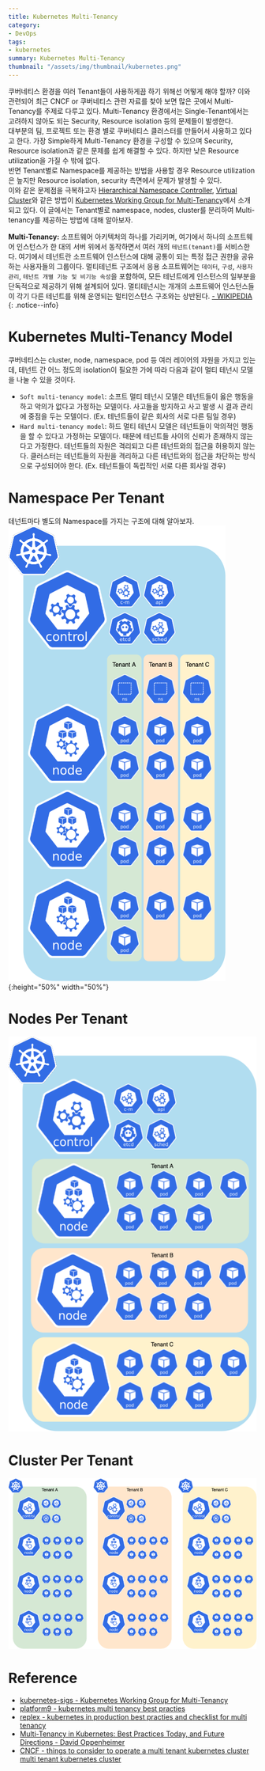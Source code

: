 ```yaml
---
title: Kubernetes Multi-Tenancy
category: 
- DevOps
tags:
- kubernetes
summary: Kubernetes Multi-Tenancy
thumbnail: "/assets/img/thumbnail/kubernetes.png"
---
```

쿠버네티스 환경을 여러 Tenant들이 사용하게끔 하기 위해선 어떻게 해야 할까? 이와 관련되어 최근 CNCF or 쿠버네티스 관련 자료를 찾아 보면 많은 곳에서 Multi-Tenancy를 주제로 다루고 있다. Multi-Tenancy 환경에서는 Single-Tenant에서는 고려하지 않아도 되는 Security, Resource isolation 등의 문제들이 발생한다.  
대부분의 팀, 프로젝트 또는 환경 별로 쿠버네티스 클러스터를 만들어서 사용하고 있다고 한다. 가장 Simple하게 Multi-Tenancy 환경을 구성할 수 있으며 Security, Resource isolation과 같은 문제를 쉽게 해결할 수 있다. 하지만 낮은 Resource utilization을 가질 수 밖에 없다.  
반면 Tenant별로 Namespace를 제공하는 방법을 사용할 경우 Resource utilization은 높지만 Resource isolation, security 측면에서 문제가 발생할 수 있다.  
이와 같은 문제점을 극복하고자 [Hierarchical Namespace Controller](https://github.com/kubernetes-sigs/multi-tenancy/tree/master/incubator/hnc), [Virtual Cluster](https://github.com/kubernetes-sigs/multi-tenancy/tree/master/incubator/virtualcluster)와 같은 방법이 [Kubernetes Working Group for Multi-Tenancy](https://github.com/kubernetes-sigs/multi-tenancy)에서 소개되고 있다. 이 글에서는 Tenant별로 namespace, nodes, cluster를 분리하여 Multi-tenancy를 제공하는 방법에 대해 알아보자.

**Multi-Tenancy:** 소프트웨어 아키텍처의 하나를 가리키며, 여기에서 하나의 소프트웨어 인스턴스가 한 대의 서버 위에서 동작하면서 여러 개의 `테넌트(tenant)`를 서비스한다. 여기에서 테넌트란 소프트웨어 인스턴스에 대해 공통이 되는 특정 접근 권한을 공유하는 사용자들의 그룹이다. 멀티테넌트 구조에서 응용 소프트웨어는 `데이터`, `구성`, `사용자 관리`, `테넌트 개별 기능 및 비기능 속성`을 포함하여, 모든 테넌트에게 인스턴스의 일부분을 단독적으로 제공하기 위해 설계되어 있다. 멀티테넌시는 개개의 소프트웨어 인스턴스들이 각기 다른 테넌트를 위해 운영되는 멀티인스턴스 구조와는 상반된다. [- WIKIPEDIA](https://ko.wikipedia.org/wiki/%EB%A9%80%ED%8B%B0%ED%85%8C%EB%84%8C%EC%8B%9C)
{: .notice--info}

# Kubernetes Multi-Tenancy Model
쿠버네티스는 cluster, node, namespace, pod 등 여러 레이어의 자원을 가지고 있는데, 테넌트 간 어느 정도의 isolation이 필요한 가에 따라 다음과 같이 멀티 테넌시 모델을 나눌 수 있을 것이다.
- `Soft multi-tenancy model`: 소프트 멀티 테넌시 모델은 테넌트들이 옳은 행동을 하고 악의가 없다고 가정하는 모델이다. 사고들을 방지하고 사고 발생 시 결과 관리에 중점을 두는 모델이다. (Ex. 테넌트들이 같은 회사의 서로 다른 팀일 경우)
- `Hard multi-tenancy model`: 하드 멀티 테넌시 모델은 테넌트들이 악의적인 행동을 할 수 있다고 가정하는 모델이다. 때문에 테넌트들 사이의 신뢰가 존재하지 않는다고 가정한다. 테넌트들의 자원은 격리되고 다른 테넌트와의 접근을 허용하지 않는다. 클러스터는 테넌트들의 자원을 격리하고 다른 테넌트와의 접근을 차단하는 방식으로 구성되어야 한다. (Ex. 테넌트들이 독립적인 서로 다른 회사일 경우)

# Namespace Per Tenant
테넌트마다 별도의 Namespace를 가지는 구조에 대해 알아보자.
![kubernetes namespace per tenant](/assets/img/posts/2020-08-31-kubernetes-multi-tenancy(1).png){:height="50%" width="50%"}
# Nodes Per Tenant
![kubernetes namespace per tenant](/assets/img/posts/2020-08-31-kubernetes-multi-tenancy(2).png)

# Cluster Per Tenant
![kubernetes namespace per tenant](/assets/img/posts/2020-08-31-kubernetes-multi-tenancy(3).png)

# Reference
- [kubernetes-sigs - Kubernetes Working Group for Multi-Tenancy](https://github.com/kubernetes-sigs/multi-tenancy)
- [platform9 - kubernetes multi tenancy best practies](https://platform9.com/blog/kubernetes-multi-tenancy-best-practices/)
- [replex - kubernetes in production best practies and checklist for multi tenancy](https://www.replex.io/blog/kubernetes-in-production-best-practices-and-checklist-for-multi-tenancy)
- [Multi-Tenancy in Kubernetes: Best Practices Today, and Future Directions - David Oppenheimer](https://www.youtube.com/watch?v=xygE8DbwJ7c)
- [CNCF - things to consider to operate a multi tenant kubernetes cluster multi tenant kubernetes cluster](https://www.cncf.io/webinars/things-to-consider-to-operate-a-multi-tenant-kubernetes-cluster-multi-tenant-kubernetes-cluster%eb%a5%bc-%ec%9a%b4%ec%98%81%ed%95%98%ea%b8%b0-%ec%9c%84%ed%95%b4-%ea%b3%a0%eb%a0%a4%ed%95%a0/)